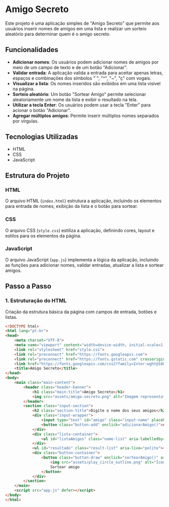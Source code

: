 # Amigo Secreto

Este projeto é uma aplicação simples de "Amigo Secreto" que permite aos usuários inserir nomes de amigos em uma lista e realizar um sorteio aleatório para determinar quem é o amigo secreto. 

## Funcionalidades

- **Adicionar nomes**: Os usuários podem adicionar nomes de amigos por meio de um campo de texto e de um botão "Adicionar".
- **Validar entrada**: A aplicação valida a entrada para aceitar apenas letras, espaços e combinações dos símbolos "´", "^", "~", "ç" com vogais.
- **Visualizar a lista**: Os nomes inseridos são exibidos em uma lista visível na página.
- **Sorteio aleatório**: Um botão "Sortear Amigo" permite selecionar aleatoriamente um nome da lista e exibir o resultado na tela.
- **Utilizar a tecla Enter**: Os usuários podem usar a tecla "Enter" para acionar o botão "Adicionar".
- **Agregar múltiplos amigos**: Permite inserir múltiplos nomes separados por vírgulas.

## Tecnologias Utilizadas

- HTML
- CSS
- JavaScript

## Estrutura do Projeto

### HTML

O arquivo HTML (`index.html`) estrutura a aplicação, incluindo os elementos para entrada de nomes, exibição da lista e o botão para sortear.

### CSS

O arquivo CSS (`style.css`) estiliza a aplicação, definindo cores, layout e estilos para os elementos da página.

### JavaScript

O arquivo JavaScript (`app.js`) implementa a lógica da aplicação, incluindo as funções para adicionar nomes, validar entradas, atualizar a lista e sortear amigos.

## Passo a Passo

### 1. Estruturação do HTML

Criação da estrutura básica da página com campos de entrada, botões e listas.

```html
<!DOCTYPE html>
<html lang="pt-br">
<head>
    <meta charset="UTF-8">
    <meta name="viewport" content="width=device-width, initial-scale=1.0">
    <link rel="stylesheet" href="style.css">
    <link rel="preconnect" href="https://fonts.googleapis.com">
    <link rel="preconnect" href="https://fonts.gstatic.com" crossorigin>
    <link href="https://fonts.googleapis.com/css2?family=Inter:wght@100;400;700;900&family=Merriweather:ital,wght@0,300;0,400;0,700;0,900;1,300;1,400;1,700;1,900&display=swap" rel="stylesheet">
    <title>Amigo Secreto</title>
</head>
<body>
    <main class="main-content">
        <header class="header-banner">
            <h1 class="main-title">Amigo Secreto</h1>
            <img src="assets/amigo-secreto.png" alt="Imagem representativa de amigo secreto">
        </header>
        <section class="input-section">
            <h2 class="section-title">Digite o nome dos seus amigos</h2>
            <div class="input-wrapper">
                <input type="text" id="amigo" class="input-name" placeholder="Digite um nome">
                <button class="button-add" onclick="adicionarAmigo()">Adicionar</button>
            </div>
            <div class="lista-container">
                <ul id="listaAmigos" class="name-list" aria-labelledby="listaAmigos" role="list"></ul>
            </div>
            <ul id="resultado" class="result-list" aria-live="polite"></ul>
            <div class="button-container">
                <button class="button-draw" onclick="sortearAmigo()" aria-label="Sortear amigo secreto">
                    <img src="assets/play_circle_outline.png" alt="Ícone para sortear">
                    Sortear amigo
                </button>
            </div>
        </section>
    </main>
    <script src="app.js" defer></script>
</body>
</html>
